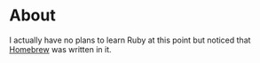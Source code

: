 # About

I actually have no plans to learn Ruby at this point but noticed that [Homebrew](https://brew.sh/) was written in it.

